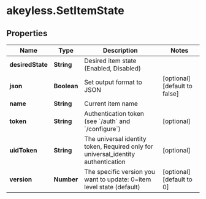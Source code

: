 # akeyless.SetItemState

## Properties

Name | Type | Description | Notes
------------ | ------------- | ------------- | -------------
**desiredState** | **String** | Desired item state (Enabled, Disabled) | 
**json** | **Boolean** | Set output format to JSON | [optional] [default to false]
**name** | **String** | Current item name | 
**token** | **String** | Authentication token (see &#x60;/auth&#x60; and &#x60;/configure&#x60;) | [optional] 
**uidToken** | **String** | The universal identity token, Required only for universal_identity authentication | [optional] 
**version** | **Number** | The specific version you want to update: 0&#x3D;item level state (default) | [optional] [default to 0]



